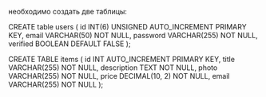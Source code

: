 необходимо создать две таблицы:

CREATE table users (
id INT(6) UNSIGNED AUTO_INCREMENT PRIMARY KEY,
email VARCHAR(50) NOT NULL,
password VARCHAR(255) NOT NULL,
verified BOOLEAN DEFAULT FALSE
);

CREATE TABLE items (
id INT AUTO_INCREMENT PRIMARY KEY,
title VARCHAR(255) NOT NULL,
description TEXT NOT NULL,
photo VARCHAR(255) NOT NULL,
price DECIMAL(10, 2) NOT NULL,
email VARCHAR(255) NOT NULL
);
